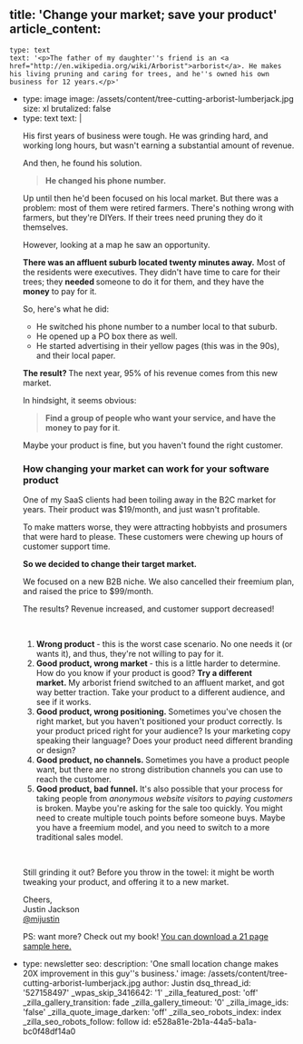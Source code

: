 title: 'Change your market; save your product'
article_content:
  -
    type: text
    text: '<p>The father of my daughter''s friend is an <a href="http://en.wikipedia.org/wiki/Arborist">arborist</a>. He makes his living pruning and caring for trees, and he''s owned his own business for 12 years.</p>'
  -
    type: image
    image: /assets/content/tree-cutting-arborist-lumberjack.jpg
    size: xl
    brutalized: false
  -
    type: text
    text: |
      <p>His first years of business were tough. He was grinding hard, and working long hours, but wasn't earning a substantial amount of revenue.</p><p>And then, he found his solution.</p><blockquote><p><strong>He changed his phone number.</strong></p></blockquote><p>Up until then he'd been focused on his&nbsp;local market. But there was a problem: most of them were retired farmers. There's nothing wrong with farmers, but they're DIYers. If their trees need pruning they do it themselves.</p><p>However, looking at a map he saw an opportunity.</p><p><strong>There was an affluent suburb located twenty minutes away.</strong>&nbsp;Most of the residents were executives. They didn't have time to care for their trees; they <strong>needed&nbsp;</strong>someone to do it for them, and they have the <strong>money</strong>&nbsp;to pay for it.</p><p>So, here's what he did:</p><ul><li>He switched his phone number to a number local to that suburb.</li><li>He opened up a PO box there as well.&nbsp;</li><li>He started advertising in their yellow pages (this was in the 90s), and their local paper.<br></li></ul><p><strong>The result? </strong>The next year, 95% of his revenue comes from this new market.</p><p>In hindsight, it seems obvious:<strong>&nbsp;</strong></p><blockquote><p><strong>Find a group of people who want your service, and have the money to pay for it</strong>.&nbsp;</p></blockquote><p>Maybe your product is fine, but you haven't found the right customer.</p><h3>How changing your market can work for your software product</h3><p>One of my SaaS clients had been toiling away&nbsp;in the B2C market for years. Their product was $19/month, and just wasn't profitable.</p><p>To make matters worse, they were attracting hobbyists and prosumers that were hard to please. These customers were chewing up hours of customer support time.</p><p><strong>So we decided to change their target market.</strong>&nbsp;</p><p>We focused on a new B2B niche.&nbsp;We also cancelled their freemium plan, and raised the price to $99/month.&nbsp;</p><p>The results? Revenue increased, and customer support decreased!</p><p><br></p><ol><li><strong>Wrong product </strong>- this is the worst case scenario. No one needs it (or wants it), and thus, they're not willing to pay for it.</li><li><strong>Good product, wrong market </strong>- this is a little harder to determine. How do you know if your product is good? <strong>Try a different market.&nbsp;</strong>My arborist friend switched to an affluent market, and got way better traction. Take your product to a different audience, and see if it works.</li><li><strong>Good product, wrong positioning.&nbsp;</strong>Sometimes you've chosen the right market, but you haven't positioned your product correctly. Is your product&nbsp;priced right for your audience? Is your marketing copy speaking their language? Does your product need&nbsp;different branding or design?</li><li><strong>Good product, no channels.&nbsp;</strong>Sometimes you have a product people want, but there are no strong distribution&nbsp;channels you can use to reach the customer.</li><li><strong>Good product, bad funnel.&nbsp;</strong>It's also possible that your process&nbsp;for taking people from&nbsp;<em>anonymous website visitors&nbsp;</em>to&nbsp;<em>paying customers</em> is broken. Maybe you're asking for the sale too quickly. You might need to create multiple touch points before someone buys. Maybe you have a freemium model, and you need to switch to a more traditional sales model.</li></ol><p><br></p><p>Still grinding it out? Before you throw in the towel: it might be worth tweaking your product, and offering it to a new market.</p><p>Cheers,<br>
      Justin Jackson<br>
      <a href="http://twitter.com/mijustin">@mijustin</a></p><p>PS: want more? Check out my book!&nbsp;<a href="http://devmarketing.xyz">You can download a 21 page sample here.</a></p>
  -
    type: newsletter
seo:
  description: 'One small location change makes 20X improvement in this guy''s business.'
  image: /assets/content/tree-cutting-arborist-lumberjack.jpg
author: Justin
dsq_thread_id: '527158497'
_wpas_skip_3416642: '1'
_zilla_featured_post: 'off'
_zilla_gallery_transition: fade
_zilla_gallery_timeout: '0'
_zilla_image_ids: 'false'
_zilla_quote_image_darken: 'off'
_zilla_seo_robots_index: index
_zilla_seo_robots_follow: follow
id: e528a81e-2b1a-44a5-ba1a-bc0f48df14a0
